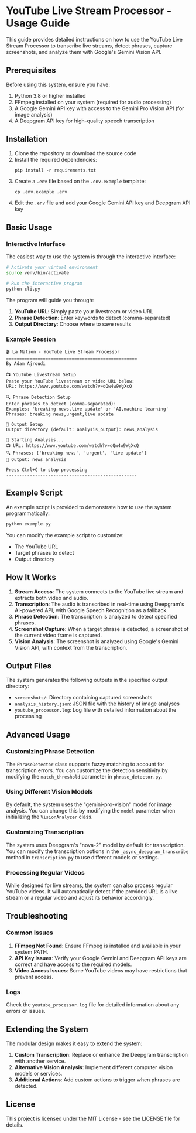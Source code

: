 # YouTube Live Stream Processor - Usage Guide

This guide provides detailed instructions on how to use the YouTube Live Stream Processor to transcribe live streams, detect phrases, capture screenshots, and analyze them with Google's Gemini Vision API.

## Prerequisites

Before using this system, ensure you have:

1. Python 3.8 or higher installed
2. FFmpeg installed on your system (required for audio processing)
3. A Google Gemini API key with access to the Gemini Pro Vision API (for image analysis)
4. A Deepgram API key for high-quality speech transcription

## Installation

1. Clone the repository or download the source code
2. Install the required dependencies:
   ```
   pip install -r requirements.txt
   ```
3. Create a `.env` file based on the `.env.example` template:
   ```
   cp .env.example .env
   ```
4. Edit the `.env` file and add your Google Gemini API key and Deepgram API key

## Basic Usage

### Interactive Interface

The easiest way to use the system is through the interactive interface:

```bash
# Activate your virtual environment
source venv/bin/activate

# Run the interactive program
python cli.py
```

The program will guide you through:
1. **YouTube URL**: Simply paste your livestream or video URL
2. **Phrase Detection**: Enter keywords to detect (comma-separated)
3. **Output Directory**: Choose where to save results

### Example Session
```
🎬 La Nation - YouTube Live Stream Processor
==================================================
By Adam Ajroudi

📺 YouTube Livestream Setup
Paste your YouTube livestream or video URL below:
URL: https://www.youtube.com/watch?v=dQw4w9WgXcQ

🔍 Phrase Detection Setup  
Enter phrases to detect (comma-separated):
Examples: 'breaking news,live update' or 'AI,machine learning'
Phrases: breaking news,urgent,live update

💾 Output Setup
Output directory (default: analysis_output): news_analysis

🚀 Starting Analysis...
📺 URL: https://www.youtube.com/watch?v=dQw4w9WgXcQ
🔍 Phrases: ['breaking news', 'urgent', 'live update']
💾 Output: news_analysis

Press Ctrl+C to stop processing
--------------------------------------------------
```

## Example Script

An example script is provided to demonstrate how to use the system programmatically:

```bash
python example.py
```

You can modify the example script to customize:
- The YouTube URL
- Target phrases to detect
- Output directory

## How It Works

1. **Stream Access**: The system connects to the YouTube live stream and extracts both video and audio.
2. **Transcription**: The audio is transcribed in real-time using Deepgram's AI-powered API, with Google Speech Recognition as a fallback.
3. **Phrase Detection**: The transcription is analyzed to detect specified phrases.
4. **Screenshot Capture**: When a target phrase is detected, a screenshot of the current video frame is captured.
5. **Vision Analysis**: The screenshot is analyzed using Google's Gemini Vision API, with context from the transcription.

## Output Files

The system generates the following outputs in the specified output directory:

- `screenshots/`: Directory containing captured screenshots
- `analysis_history.json`: JSON file with the history of image analyses
- `youtube_processor.log`: Log file with detailed information about the processing

## Advanced Usage

### Customizing Phrase Detection

The `PhraseDetector` class supports fuzzy matching to account for transcription errors. You can customize the detection sensitivity by modifying the `match_threshold` parameter in `phrase_detector.py`.

### Using Different Vision Models

By default, the system uses the "gemini-pro-vision" model for image analysis. You can change this by modifying the `model` parameter when initializing the `VisionAnalyzer` class.

### Customizing Transcription

The system uses Deepgram's "nova-2" model by default for transcription. You can modify the transcription options in the `_async_deepgram_transcribe` method in `transcription.py` to use different models or settings.

### Processing Regular Videos

While designed for live streams, the system can also process regular YouTube videos. It will automatically detect if the provided URL is a live stream or a regular video and adjust its behavior accordingly.

## Troubleshooting

### Common Issues

1. **FFmpeg Not Found**: Ensure FFmpeg is installed and available in your system PATH.
2. **API Key Issues**: Verify your Google Gemini and Deepgram API keys are correct and have access to the required models.
3. **Video Access Issues**: Some YouTube videos may have restrictions that prevent access.

### Logs

Check the `youtube_processor.log` file for detailed information about any errors or issues.

## Extending the System

The modular design makes it easy to extend the system:

1. **Custom Transcription**: Replace or enhance the Deepgram transcription with another service.
2. **Alternative Vision Analysis**: Implement different computer vision models or services.
3. **Additional Actions**: Add custom actions to trigger when phrases are detected.

## License

This project is licensed under the MIT License - see the LICENSE file for details. 